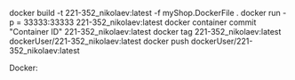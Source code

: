 docker build -t 221-352_nikolaev:latest -f myShop.DockerFile .
docker run -p = 33333:33333 221-352_nikolaev:latest
docker container commit "Container ID" 221-352_nikolaev:latest
docker tag 221-352_nikolaev:latest dockerUser/221-352_nikolaev:latest
docker push dockerUser/221-352_nikolaev:latest

Docker: 
